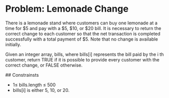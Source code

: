 # Problem: Lemonade Change

There is a lemonade stand where customers can buy one lemonade at a time for $5 and pay with a $5, $10, or $20 bill. It is necessary to return the correct change to each customer so that the net transaction is completed successfully with a total payment of $5. Note that no change is available initially.



Given an integer array, bills, where bills\[i] represents the bill paid by the i th customer, return TRUE if it is possible to provide every customer with the correct change, or FALSE otherwise.



\## Constrainsts



* 1≤ bills.length ≤ 500
* bills\[i] is either 5, 10, or 20.
